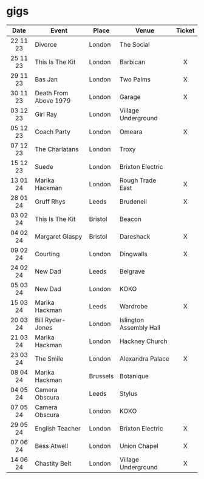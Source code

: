 # gigs
|Date|Event|Place|Venue|Ticket|
|:--:|-----|----|-----|:----:|
|22 11 23|Divorce|London|The Social|
|25 11 23|This Is The Kit|London|Barbican|X|
|29 11 23|Bas Jan|London|Two Palms|X|
|30 11 23|Death From Above 1979|London|Garage|X|
|03 12 23|Girl Ray|London|Village Underground|
|05 12 23|Coach Party|London|Omeara|X|
|07 12 23|The Charlatans|London|Troxy|
|15 12 23|Suede|London|Brixton Electric|
|13 01 24|Marika Hackman|London|Rough Trade East|X|
|28 01 24|Gruff Rhys|Leeds|Brudenell|X|
|03 02 24|This Is The Kit|Bristol|Beacon||
|04 02 24|Margaret Glaspy|Bristol|Dareshack|X|
|09 02 24|Courting|London|Dingwalls|X|
|24 02 24|New Dad|Leeds|Belgrave|
|05 03 24|New Dad|London|KOKO|
|15 03 24|Marika Hackman|Leeds|Wardrobe|X|
|20 03 24|Bill Ryder-Jones|London|Islington Assembly Hall|
|21 03 24|Marika Hackman|London|Hackney Church|
|23 03 24|The Smile|London|Alexandra Palace|X|
|08 04 24|Marika Hackman|Brussels|Botanique|
|04 05 24|Camera Obscura|Leeds|Stylus|
|07 05 24|Camera Obscura|London|KOKO|
|29 05 24|English Teacher|London|Brixton Electric|X|
|07 06 24|Bess Atwell|London|Union Chapel|X|
|14 06 24|Chastity Belt|London|Village Underground|X|
